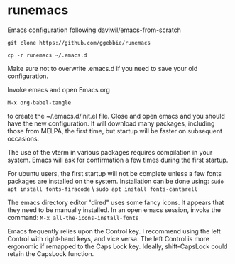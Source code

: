 # runemacs
Emacs configuration following daviwil/emacs-from-scratch

`git clone https://github.com/ggebbie/runemacs` 

`cp -r runemacs ~/.emacs.d` 

Make sure not to overwrite .emacs.d if you need to save your old configuration. 

Invoke emacs and open Emacs.org

`M-x org-babel-tangle`

to create the ~/.emacs.d/init.el file. Close and open emacs and you should have the new configuration. It will download many packages, including those from MELPA, the first time, but startup will be faster on subsequent occasions. 

The use of the vterm in various packages requires compilation in your system. Emacs will ask for confirmation a few times during the first startup.

For ubuntu users, the first startup  will not be complete unless a few fonts packages are installed on the system. Installation can be done using:
`sudo apt install fonts-firacode` \\
`sudo apt install fonts-cantarell`

The emacs directory editor "dired" uses some fancy icons. It appears that they need to be manually installed. In an open emacs session, invoke the command:
`M-x all-the-icons-install-fonts`

Emacs frequently relies upon the Control key. I recommend using the left Control with right-hand keys, and vice versa. The left Control is more ergonomic if remapped to the Caps Lock key. Ideally, shift-CapsLock could retain the CapsLock function.   
